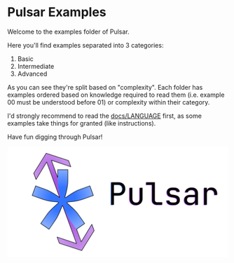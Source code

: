 # Pulsar Examples

Welcome to the examples folder of Pulsar.

Here you'll find examples separated into 3 categories:
1. Basic
2. Intermediate
3. Advanced

As you can see they're split based on "complexity". Each folder
has examples ordered based on knowledge required to read them
(i.e. example 00 must be understood before 01) or complexity
within their category.

I'd strongly recommend to read the [docs/LANGUAGE](docs/LANGUAGE.md)
first, as some examples take things for granted (like instructions).

Have fun digging through Pulsar!

![](../assets/banner.png)
